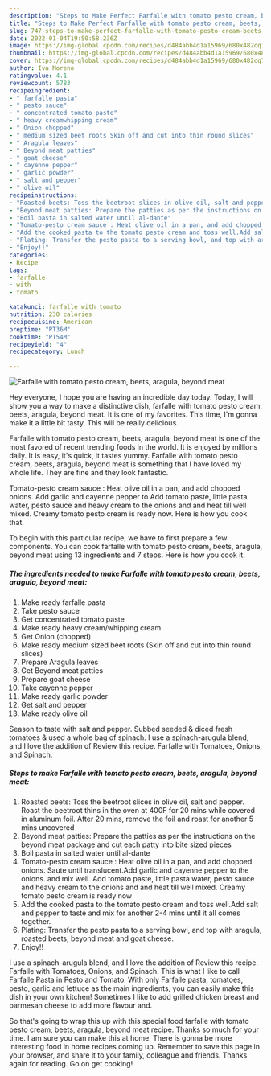 ```yaml
---
description: "Steps to Make Perfect Farfalle with tomato pesto cream, beets, aragula, beyond meat"
title: "Steps to Make Perfect Farfalle with tomato pesto cream, beets, aragula, beyond meat"
slug: 747-steps-to-make-perfect-farfalle-with-tomato-pesto-cream-beets-aragula-beyond-meat
date: 2022-01-04T19:50:58.236Z
image: https://img-global.cpcdn.com/recipes/d484abb4d1a15969/680x482cq70/farfalle-with-tomato-pesto-cream-beets-aragula-beyond-meat-recipe-main-photo.jpg
thumbnail: https://img-global.cpcdn.com/recipes/d484abb4d1a15969/680x482cq70/farfalle-with-tomato-pesto-cream-beets-aragula-beyond-meat-recipe-main-photo.jpg
cover: https://img-global.cpcdn.com/recipes/d484abb4d1a15969/680x482cq70/farfalle-with-tomato-pesto-cream-beets-aragula-beyond-meat-recipe-main-photo.jpg
author: Iva Moreno
ratingvalue: 4.1
reviewcount: 5783
recipeingredient:
- " farfalle pasta"
- " pesto sauce"
- " concentrated tomato paste"
- " heavy creamwhipping cream"
- " Onion chopped"
- " medium sized beet roots Skin off and cut into thin round slices"
- " Aragula leaves"
- " Beyond meat patties"
- " goat cheese"
- " cayenne pepper"
- " garlic powder"
- " salt and pepper"
- " olive oil"
recipeinstructions:
- "Roasted beets: Toss the beetroot slices in olive oil, salt and pepper. Roast the beetroot thins in the oven at 400F for 20 mins while covered in aluminum foil. After 20 mins, remove the foil and roast for another 5 mins uncovered"
- "Beyond meat patties: Prepare the patties as per the instructions on the beyond meat package and cut each patty into bite sized pieces"
- "Boil pasta in salted water until al-dante"
- "Tomato-pesto cream sauce : Heat olive oil in a pan, and add chopped onions. Saute until translucent.Add garlic and cayenne pepper to the onions. and mix well. Add tomato paste, little pasta water, pesto sauce and heavy cream to the onions and and heat till well mixed. Creamy tomato pesto cream is ready now"
- "Add the cooked pasta to the tomato pesto cream and toss well.Add salt and pepper to taste and mix for another 2-4 mins until it all comes together."
- "Plating: Transfer the pesto pasta to a serving bowl, and top with aragula, roasted beets, beyond meat and goat cheese."
- "Enjoy!!"
categories:
- Recipe
tags:
- farfalle
- with
- tomato

katakunci: farfalle with tomato 
nutrition: 230 calories
recipecuisine: American
preptime: "PT36M"
cooktime: "PT54M"
recipeyield: "4"
recipecategory: Lunch

---
```



![Farfalle with tomato pesto cream, beets, aragula, beyond meat](https://img-global.cpcdn.com/recipes/d484abb4d1a15969/680x482cq70/farfalle-with-tomato-pesto-cream-beets-aragula-beyond-meat-recipe-main-photo.jpg)

Hey everyone, I hope you are having an incredible day today. Today, I will show you a way to make a distinctive dish, farfalle with tomato pesto cream, beets, aragula, beyond meat. It is one of my favorites. This time, I'm gonna make it a little bit tasty. This will be really delicious.

Farfalle with tomato pesto cream, beets, aragula, beyond meat is one of the most favored of recent trending foods in the world. It is enjoyed by millions daily. It is easy, it's quick, it tastes yummy. Farfalle with tomato pesto cream, beets, aragula, beyond meat is something that I have loved my whole life. They are fine and they look fantastic.

Tomato-pesto cream sauce : Heat olive oil in a pan, and add chopped onions. Add garlic and cayenne pepper to Add tomato paste, little pasta water, pesto sauce and heavy cream to the onions and and heat till well mixed. Creamy tomato pesto cream is ready now. Here is how you cook that.


To begin with this particular recipe, we have to first prepare a few components. You can cook farfalle with tomato pesto cream, beets, aragula, beyond meat using 13 ingredients and 7 steps. Here is how you cook it.

<!--inarticleads1-->

##### The ingredients needed to make Farfalle with tomato pesto cream, beets, aragula, beyond meat:

1. Make ready  farfalle pasta
1. Take  pesto sauce
1. Get  concentrated tomato paste
1. Make ready  heavy cream/whipping cream
1. Get  Onion (chopped)
1. Make ready  medium sized beet roots (Skin off and cut into thin round slices)
1. Prepare  Aragula leaves
1. Get  Beyond meat patties
1. Prepare  goat cheese
1. Take  cayenne pepper
1. Make ready  garlic powder
1. Get  salt and pepper
1. Make ready  olive oil


Season to taste with salt and pepper. Subbed seeded &amp; diced fresh tomatoes &amp; used a whole bag of spinach. I use a spinach-arugula blend, and I love the addition of Review this recipe. Farfalle with Tomatoes, Onions, and Spinach. 

<!--inarticleads2-->

##### Steps to make Farfalle with tomato pesto cream, beets, aragula, beyond meat:

1. Roasted beets: Toss the beetroot slices in olive oil, salt and pepper. Roast the beetroot thins in the oven at 400F for 20 mins while covered in aluminum foil. After 20 mins, remove the foil and roast for another 5 mins uncovered
1. Beyond meat patties: Prepare the patties as per the instructions on the beyond meat package and cut each patty into bite sized pieces
1. Boil pasta in salted water until al-dante
1. Tomato-pesto cream sauce : Heat olive oil in a pan, and add chopped onions. Saute until translucent.Add garlic and cayenne pepper to the onions. and mix well. Add tomato paste, little pasta water, pesto sauce and heavy cream to the onions and and heat till well mixed. Creamy tomato pesto cream is ready now
1. Add the cooked pasta to the tomato pesto cream and toss well.Add salt and pepper to taste and mix for another 2-4 mins until it all comes together.
1. Plating: Transfer the pesto pasta to a serving bowl, and top with aragula, roasted beets, beyond meat and goat cheese.
1. Enjoy!!


I use a spinach-arugula blend, and I love the addition of Review this recipe. Farfalle with Tomatoes, Onions, and Spinach. This is what I like to call Farfalle Pasta in Pesto and Tomato. With only Farfalle pasta, tomatoes, pesto, garlic and lettuce as the main ingredients, you can easily make this dish in your own kitchen! Sometimes I like to add grilled chicken breast and parmesan cheese to add more flavour and. 

So that's going to wrap this up with this special food farfalle with tomato pesto cream, beets, aragula, beyond meat recipe. Thanks so much for your time. I am sure you can make this at home. There is gonna be more interesting food in home recipes coming up. Remember to save this page in your browser, and share it to your family, colleague and friends. Thanks again for reading. Go on get cooking!

